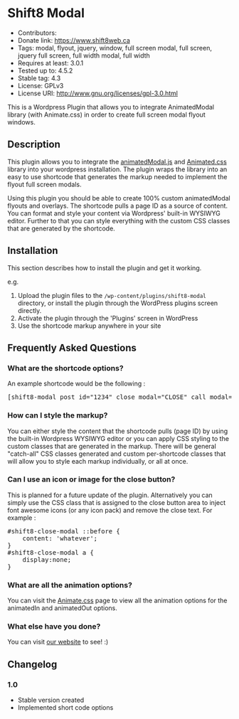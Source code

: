 # Shift8 Modal 
* Contributors: 
* Donate link: https://www.shift8web.ca
* Tags: modal, flyout, jquery, window, full screen modal, full screen, jquery full screen, full width modal, full width
* Requires at least: 3.0.1
* Tested up to: 4.5.2
* Stable tag: 4.3
* License: GPLv3
* License URI: http://www.gnu.org/licenses/gpl-3.0.html

This is a Wordpress Plugin that allows you to integrate AnimatedModal library (with Animate.css) in order to create full screen modal flyout windows.

##  Description 

This plugin allows you to integrate the [animatedModal.js](http://joaopereirawd.github.io/animatedModal.js/ "animatedModal.js") and [Animated.css](http://daneden.github.io/animate.css/ "Animate.css") library into your wordpress installation. The plugin wraps the library into an easy to use shortcode that generates the markup needed to implement the flyout full screen modals.

Using this plugin you should be able to create 100% custom animatedModal flyouts and overlays. The shortcode pulls a page ID as a source of content. You can format and style your content via Wordpress' built-in WYSIWYG editor. Further to that you can style everything with the custom CSS classes that are generated by the shortcode.

## Installation 

This section describes how to install the plugin and get it working.

e.g.

1. Upload the plugin files to the `/wp-content/plugins/shift8-modal` directory, or install the plugin through the WordPress plugins screen directly.
2. Activate the plugin through the 'Plugins' screen in WordPress
3. Use the shortcode markup anywhere in your site 


## Frequently Asked Questions 

### What are the shortcode options? 

An example shortcode would be the following :

<pre>
[shift8-modal post_id="1234" close_modal="CLOSE" call_modal="CLICK HERE" call_type="button" animatedIn="lightSpeedIn" animatedOut="bounceOutDown" color="#333333"]
</pre>


### How can I style the markup? 

You can either style the content that the shortcode pulls (page ID) by using the built-in Wordpress WYSIWYG editor or you can apply CSS styling to the custom classes that are generated in the markup. There will be general "catch-all" CSS classes generated and custom per-shortcode classes that will allow you to style each markup individually, or all at once.

### Can I use an icon or image for the close button? 

This is planned for a future update of the plugin. Alternatively you can simply use the CSS class that is assigned to the close button area to inject font awesome icons (or any icon pack) and remove the close text. For example :

<pre>
#shift8-close-modal ::before {
	content: 'whatever';
}
#shift8-close-modal a {
	display:none;
}
</pre>

### What are all the animation options? 

You can visit the [Animate.css](http://daneden.github.io/animate.css/ "Animate.css") page to view all the animation options for the animatedIn and animatedOut options.

### What else have you done? 

You can visit [our website](https://www.shift8web.ca "Toronto Web Design") to see! :)

## Changelog

### 1.0 
* Stable version created
* Implemented short code options 

